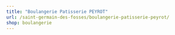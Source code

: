 ```yaml
---
title: "Boulangerie Patisserie PEYROT"
url: /saint-germain-des-fosses/boulangerie-patisserie-peyrot/
shop: boulangerie
---
```

